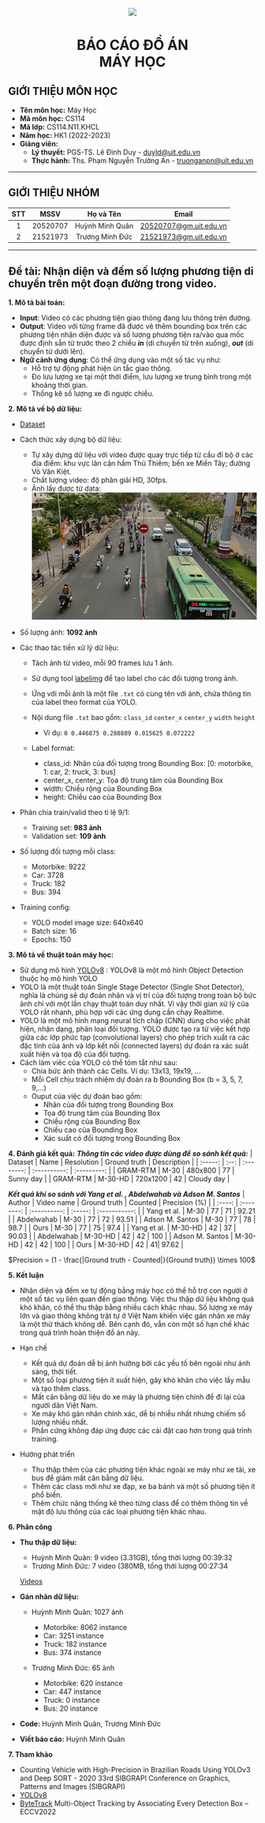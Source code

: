 <p align="center">
  <a href="https://www.uit.edu.vn/" border="none">
    <img src="https://i.imgur.com/WmMnSRt.png" border="none">
  </a>
</p>

<h1 align="center">
  <b>
	BÁO CÁO ĐỒ ÁN <br> MÁY HỌC
  </b>
</h>

## GIỚI THIỆU MÔN HỌC
* **Tên môn học:** Máy Học
* **Mã môn học:** CS114
* **Mã lớp:** CS114.N11.KHCL
* **Năm học:** HK1 (2022-2023)
* **Giảng viên:**
  + **Lý thuyết:** PGS-TS. Lê Đình Duy - duyld@uit.edu.vn
  + **Thực hành:** Ths. Phạm Nguyễn Trường An - truonganpn@uit.edu.vn

---

## GIỚI THIỆU NHÓM

| STT | MSSV | Họ và Tên | Email |
| :-: |:----:| :-------: | :----:|
| 1 | 20520707 | Huỳnh Minh Quân | 20520707@gm.uit.edu.vn |
| 2 | 21521973 | Trương Minh Đức | 21521973@gm.uit.edu.vn |

---

## **Đề tài: Nhận diện và đếm số lượng phương tiện di chuyển trên một đoạn đường trong video.**

**1. Mô tả bài toán:**
+ **Input**: Video có các phương tiện giao thông đang lưu thông trên đường.
+ **Output**: Video với từng frame đã được vẽ thêm bounding box trên các phương tiện nhận diện được và số lượng phương tiện ra/vào qua mốc được định sẵn từ trước theo 2 chiều ***in*** (di chuyển từ trên xuống), ***out*** (di chuyển từ dưới lên).
+ **Ngữ cảnh ứng dụng**:
  Có thể ứng dụng vào một số tác vụ như:
  + Hỗ trợ tự động phát hiện ùn tắc giao thông.
  + Đo lưu lượng xe tại một thời điểm, lưu lượng xe trung bình trong một khoảng thời gian.
  + Thống kê số lượng xe đi ngược chiều.

**2. Mô tả về bộ dữ liệu:**
+ [Dataset](https://github.com/mquan8342/cs114_finalProject/tree/main/yolo_data)
+ Cách thức xây dựng bộ dữ liệu:
  + Tự xây dựng dữ liệu với video được quay trực tiếp từ cầu đi bộ ở các địa điểm: khu vực lân cận hầm Thủ Thiêm; bến xe Miền Tây; đường Võ Văn Kiệt.
  + Chất lượng video: độ phân giải HD, 30fps.
  + Ảnh lấy được từ data:
![example](/yolo_data/images/train/VID_20230115_170408_1.png)
+ Số lượng ảnh: **1092 ảnh**
+ Các thao tác tiền xử lý dữ liệu: 
  + Tách ảnh từ video, mỗi 90 frames lưu 1 ảnh.
  + Sử dụng tool [labelimg](https://github.com/heartexlabs/labelImg) để tạo label cho các đối tượng trong ảnh.
  + Ứng với mỗi ảnh là một file `.txt` có cùng tên với ảnh, chứa thông tin của label theo format của YOLO.
  + Nội dung file `.txt` bao gồm: `class_id` `center_x` `center_y` `width` `height`
    + Ví dụ: `0 0.446875 0.288889 0.015625 0.072222`

  + Label format:
    + class_id: Nhãn của đối tượng trong Bounding Box: [0: motorbike, 1: car, 2: truck, 3: bus]
    + center_x, center_y: Tọa độ trung tâm của Bounding Box
    + width: Chiều rộng của Bounding Box
    + height: Chiều cao của Bounding Box

 + Phân chia train/valid theo tỉ lệ 9/1:
   + Training set: **983 ảnh**
   + Validation set: **109 ảnh**
 + Số lượng đối tượng mỗi class:
    + Motorbike: 9222
    + Car: 3728
    + Truck: 182
    + Bus: 394

  + Training config:
    + YOLO model image size: 640x640
    + Batch size: 16
    + Epochs: 150
  
**3. Mô tả về thuật toán máy học:**
  + Sử dụng mô hình [YOLOv8](https://github.com/ultralytics/ultralytics) : YOLOv8 là một mô hình Object Detection thuộc họ mô hình YOLO
  + YOLO là một thuật toán Single Stage Detector (Single Shot Detector), nghĩa là chúng sẽ dự đoán nhãn và vị trí của đối tượng trong toàn bộ bức ảnh chỉ với một lần chạy thuật toán duy nhất. Vì vậy thời gian xử lý của YOLO rất nhanh, phù hợp với các ứng dụng cần chạy Realtime.
  + YOLO là một mô hình mạng neural tích chập (CNN) dùng cho việc phát hiện, nhận dạng, phân loại đối tượng. YOLO được tạo ra từ việc kết hợp giữa các lớp phức tạp (convolutional layers) cho phép trích xuất ra các đặc tính của ảnh và lớp kết nối (connected layers) dự đoán ra xác suất xuất hiện và tọa độ của đối tượng.
  + Cách làm viêc của YOLO có thể tóm tắt như sau:
    + Chia bức ảnh thành các Cells. Ví dụ: 13x13, 19x19, …
    + Mỗi Cell chịu trách nhiệm dự đoán ra b Bounding Box (b = 3, 5, 7, 9,…)
    + Ouput của việc dự đoán bao gồm:
      + Nhãn của đối tượng trong Bounding Box
      + Tọa độ trung tâm của Bounding Box
      + Chiều rộng của Bounding Box
      + Chiều cao của Bounding Box
      + Xác suất có đối tượng trong Bounding Box
     
**4. Đánh giá kết quả:**
***Thông tin các video được dùng để so sánh kết quả:***
| Dataset | Name | Resolution | Ground truth | Description |
| :-----: | :--: | :--------: | :----------: | :---------: |
| GRAM-RTM | M-30 | 480x800 | 77 | Sunny day |
| GRAM-RTM | M-30-HD | 720x1200 | 42 | Cloudy day |

***Kết quả khi so sánh với Yang et al. , Abdelwahab và Adson M. Santos***
| Author | Video name | Ground truth | Counted | Precision (%) |
| :----: | :--------: | :----------: | :-----: | :-----------: |
| Yang et al. | M-30 | 77 | 71 | 92.21 |
| Abdelwahab | M-30 | 77 | 72 | 93.51 |
| Adson M. Santos | M-30 | 77 | 78 | 98.7 |
| Ours | M-30 | 77 | 75 | 97.4 |
| Yang et al. | M-30-HD | 42 | 37 | 90.03 |
| Abdelwahab | M-30-HD | 42 | 42 | 100 |
| Adson M. Santos | M-30-HD | 42 | 42 | 100 |
| Ours | M-30-HD | 42 |  41| 97.62 |

$Precision = (1 - \frac{|Ground truth - Counted|}{Ground truth}) \times 100$

**5. Kết luận**
  + Nhận diện và đếm xe tự động bằng máy học có thể hỗ trợ con người ở một số tác vụ liên quan đến giao thông.  Việc thu thập dữ liệu không quá khó khăn, có thể thu thập bằng nhiều cách khác nhau. Số lượng xe máy lớn và giao thông không trật tự ở Việt Nam khiến việc gán nhãn xe máy là một thử thách không dễ. Bên cạnh đó, vẫn còn một số hạn chế khác trong quá trình hoàn thiện đồ án này.

  + Hạn chế
    + Kết quả dự đoán dễ bị ảnh hưởng bởi các yếu tố bên ngoài như ánh sáng, thời tiết.
    + Một số loại phương tiện ít xuất hiện, gây khó khăn cho việc lấy mẫu và tạo thêm class.
    + Mất cân bằng dữ liệu do xe máy là phương tiện chính để đi lại của người dân Việt Nam.
    + Xe máy khó gán nhãn chính xác, dễ bị nhiễu nhất nhưng chiếm số lượng nhiều nhất.
    + Phần cứng không đáp ứng được các cài đặt cao hơn trong quá trình training.

  + Hướng phát triển
    + Thu thập thêm của các phương tiện khác ngoài xe máy như xe tải, xe bus để giảm mất cân bằng dữ liệu.
    + Thêm các class mới như xe đạp, xe ba bánh và một số phương tiện ít phổ biến.
    + Thêm chức năng thống kê theo từng class để có thêm thông tin về mật độ lưu thông của các loại phương tiện khác nhau.

**6. Phân công**
  + **Thu thập dữ liệu:**
    + Huỳnh Minh Quân: 9 video (3.31GB), tổng thời lượng 00:39:32
    + Trương Minh Đức: 7 video (380MB, tổng thời lượng 00:27:34
    
    [Videos](https://drive.google.com/file/d/1VZj-VXvslpbcJLhzN8Kv7rLtNmAoMs5a/view?usp=share_link)
  
  + **Gán nhãn dữ liệu:**
    + Huỳnh Minh Quân: 1027 ảnh
      + Motorbike:  8062 instance
      + Car: 3251 instance
      + Truck: 182 instance
      + Bus: 374 instance
      
    + Trương Minh Đức: 65 ảnh
      + Motorbike:  620 instance
      + Car: 447 instance
      + Truck: 0 instance
      + Bus: 20 instance
    
  + **Code:** Huỳnh Minh Quân, Trương Minh Đức
  
  + **Viết báo cáo:** Huỳnh Minh Quân 

**7. Tham khảo**
  + Counting Vehicle with High-Precision in Brazilian Roads Using YOLOv3 and Deep SORT - 2020 33rd SIBGRAPI Conference on Graphics, Patterns and Images (SIBGRAPI)
  + [YOLOv8](https://github.com/ultralytics/ultralytics/)
  + [ByteTrack](https://github.com/ifzhang/ByteTrack.git) Multi-Object Tracking by Associating Every Detection Box – ECCV2022
  
